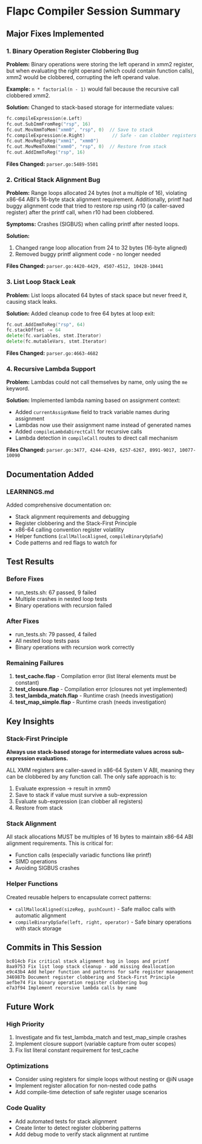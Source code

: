 # Flapc Compiler Session Summary

## Major Fixes Implemented

### 1. Binary Operation Register Clobbering Bug
**Problem:** Binary operations were storing the left operand in xmm2 register, but when evaluating the right operand (which could contain function calls), xmm2 would be clobbered, corrupting the left operand value.

**Example:** `n * factorial(n - 1)` would fail because the recursive call clobbered xmm2.

**Solution:** Changed to stack-based storage for intermediate values:
```go
fc.compileExpression(e.Left)
fc.out.SubImmFromReg("rsp", 16)
fc.out.MovXmmToMem("xmm0", "rsp", 0)  // Save to stack
fc.compileExpression(e.Right)          // Safe - can clobber registers
fc.out.MovRegToReg("xmm1", "xmm0")
fc.out.MovMemToXmm("xmm0", "rsp", 0)  // Restore from stack
fc.out.AddImmToReg("rsp", 16)
```

**Files Changed:** `parser.go:5489-5501`

### 2. Critical Stack Alignment Bug
**Problem:** Range loops allocated 24 bytes (not a multiple of 16), violating x86-64 ABI's 16-byte stack alignment requirement. Additionally, printf had buggy alignment code that tried to restore rsp using r10 (a caller-saved register) after the printf call, when r10 had been clobbered.

**Symptoms:** Crashes (SIGBUS) when calling printf after nested loops.

**Solution:**
1. Changed range loop allocation from 24 to 32 bytes (16-byte aligned)
2. Removed buggy printf alignment code - no longer needed

**Files Changed:** `parser.go:4420-4429, 4507-4512, 10428-10441`

### 3. List Loop Stack Leak
**Problem:** List loops allocated 64 bytes of stack space but never freed it, causing stack leaks.

**Solution:** Added cleanup code to free 64 bytes at loop exit:
```go
fc.out.AddImmToReg("rsp", 64)
fc.stackOffset -= 64
delete(fc.variables, stmt.Iterator)
delete(fc.mutableVars, stmt.Iterator)
```

**Files Changed:** `parser.go:4663-4682`

### 4. Recursive Lambda Support
**Problem:** Lambdas could not call themselves by name, only using the `me` keyword.

**Solution:** Implemented lambda naming based on assignment context:
- Added `currentAssignName` field to track variable names during assignment
- Lambdas now use their assignment name instead of generated names
- Added `compileLambdaDirectCall` for recursive calls
- Lambda detection in `compileCall` routes to direct call mechanism

**Files Changed:** `parser.go:3477, 4244-4249, 6257-6267, 8991-9017, 10077-10090`

## Documentation Added

### LEARNINGS.md
Added comprehensive documentation on:
- Stack alignment requirements and debugging
- Register clobbering and the Stack-First Principle
- x86-64 calling convention register volatility
- Helper functions (`callMallocAligned`, `compileBinaryOpSafe`)
- Code patterns and red flags to watch for

## Test Results

### Before Fixes
- run_tests.sh: 67 passed, 9 failed
- Multiple crashes in nested loop tests
- Binary operations with recursion failed

### After Fixes
- run_tests.sh: 79 passed, 4 failed
- All nested loop tests pass
- Binary operations with recursion work correctly

### Remaining Failures
1. **test_cache.flap** - Compilation error (list literal elements must be constant)
2. **test_closure.flap** - Compilation error (closures not yet implemented)
3. **test_lambda_match.flap** - Runtime crash (needs investigation)
4. **test_map_simple.flap** - Runtime crash (needs investigation)

## Key Insights

### Stack-First Principle
**Always use stack-based storage for intermediate values across sub-expression evaluations.**

ALL XMM registers are caller-saved in x86-64 System V ABI, meaning they can be clobbered by any function call. The only safe approach is to:
1. Evaluate expression → result in xmm0
2. Save to stack if value must survive a sub-expression
3. Evaluate sub-expression (can clobber all registers)
4. Restore from stack

### Stack Alignment
All stack allocations MUST be multiples of 16 bytes to maintain x86-64 ABI alignment requirements. This is critical for:
- Function calls (especially variadic functions like printf)
- SIMD operations
- Avoiding SIGBUS crashes

### Helper Functions
Created reusable helpers to encapsulate correct patterns:
- `callMallocAligned(sizeReg, pushCount)` - Safe malloc calls with automatic alignment
- `compileBinaryOpSafe(left, right, operator)` - Safe binary operations with stack storage

## Commits in This Session
```
bc014cb Fix critical stack alignment bug in loops and printf
8aa9753 Fix list loop stack cleanup - add missing deallocation
e9c43b4 Add helper function and patterns for safe register management
346987b Document register clobbering and Stack-First Principle
aefbe74 Fix binary operation register clobbering bug
e7a3f94 Implement recursive lambda calls by name
```

## Future Work

### High Priority
1. Investigate and fix test_lambda_match and test_map_simple crashes
2. Implement closure support (variable capture from outer scopes)
3. Fix list literal constant requirement for test_cache

### Optimizations
- Consider using registers for simple loops without nesting or @iN usage
- Implement register allocation for non-nested code paths
- Add compile-time detection of safe register usage scenarios

### Code Quality
- Add automated tests for stack alignment
- Create linter to detect register clobbering patterns
- Add debug mode to verify stack alignment at runtime
